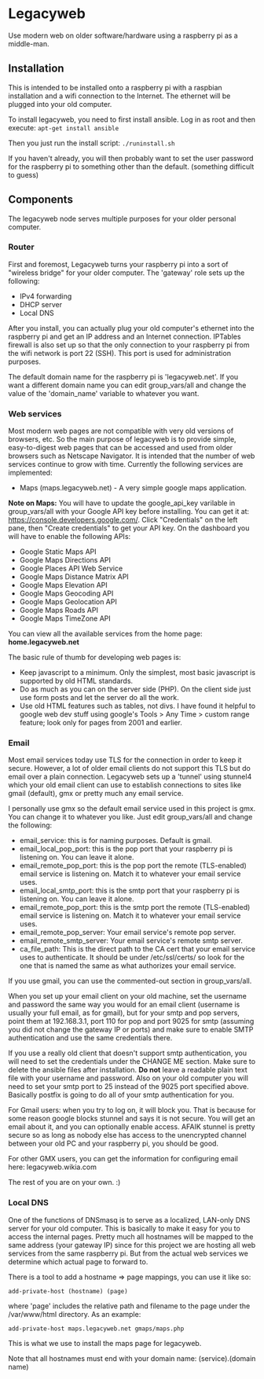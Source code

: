 # Legacyweb
Use modern web on older software/hardware using a raspberry pi as a middle-man.

## Installation
This is intended to be installed onto a raspberry pi with a raspbian installation and a wifi connection to the Internet. The ethernet will be plugged into your old computer.

To install legacyweb, you need to first install ansible. Log in as root and then execute:
`apt-get install ansible`

Then you just run the install script:
`./runinstall.sh`

If you haven't already, you will then probably want to set the user password for the raspberry pi to something other than the default. (something difficult to guess)

## Components
The legacyweb node serves multiple purposes for your older personal computer.

### Router
First and foremost, Legacyweb turns your raspberry pi into a sort of "wireless bridge" for your older computer. The 'gateway' role sets up the following:

* IPv4 forwarding
* DHCP server
* Local DNS

After you install, you can actually plug your old computer's ethernet into the raspberry pi and get an IP address and an Internet connection. IPTables firewall is also set up so that the only connection to your raspberry pi from the wifi network is port 22 (SSH). This port is used for administration purposes.

The default domain name for the raspberry pi is 'legacyweb.net'.
If you want a different domain name you can edit group_vars/all and change the value of the 'domain_name' variable to whatever you want.

### Web services
Most modern web pages are not compatible with very old versions of browsers, etc. So the main purpose of legacyweb is to provide simple, easy-to-digest web pages that can be accessed and used from older browsers such as Netscape Navigator. It is intended that the number of web services continue to grow with time. Currently the following services are implemented:

* Maps (maps.legacyweb.net) - A very simple google maps application.

**Note on Maps:** You will have to update the google_api_key varilable in group_vars/all with your Google API key before installing.  You can get it at: https://console.developers.google.com/. Click "Credentials" on the left pane, then "Create credentials" to get your API key. On the dashboard you will have to enable the following APIs:

* Google Static Maps API
* Google Maps Directions API
* Google Places API Web Service
* Google Maps Distance Matrix API
* Google Maps Elevation API
* Google Maps Geocoding API
* Google Maps Geolocation API
* Google Maps Roads API
* Google Maps TimeZone API

You can view all the available services from the home page: **home.legacyweb.net**

The basic rule of thumb for developing web pages is:

* Keep javascript to a minimum. Only the simplest, most basic javascript is supported by old HTML standards.
* Do as much as you can on the server side (PHP). On the client side just use form posts and let the server do all the work.
* Use old HTML features such as tables, not divs.
I have found it helpful to google web dev stuff using google's Tools > Any Time > custom range feature; look only for pages from 2001 and earlier.

### Email
Most email services today use TLS for the connection in order to keep it secure. However, a lot of older email clients do not support this TLS but do email over a plain connection. Legacyweb sets up a 'tunnel' using stunnel4 which your old email client can use to establish connections to sites like gmail (default), gmx or pretty much any email service.

I personally use gmx so the default email service used in this project is gmx. You can change it to whatever you like. Just edit group_vars/all and change the following:

* email_service: this is for naming purposes. Default is gmail.
* email_local_pop_port: this is the pop port that your raspberry pi is listening on. You can leave it alone.
* email_remote_pop_port: this is the pop port the remote (TLS-enabled) email service is listening on. Match it to whatever your email service uses.
* email_local_smtp_port: this is the smtp port that your raspberry pi is listening on. You can leave it alone.
* email_remote_pop_port: this is the smtp port the remote (TLS-enabled) email service is listening on. Match it to whatever your email service uses.
* email_remote_pop_server: Your email service's remote pop server.
* email_remote_smtp_server: Your email service's remote smtp server.
* ca_file_path: This is the direct path to the CA cert that your email service uses to authenticate. It should be under /etc/ssl/certs/ so look for the one that is named the same as what authorizes your email service.

If you use gmail, you can use the commented-out section in group_vars/all.

When you set up your email client on your old machine, set the username and password the same way you would for an email client (username is usually your full email, as for gmail), but for your smtp and pop servers, point them at 192.168.3.1, port 110 for pop and port 9025 for smtp (assuming you did not change the gateway IP or ports) and make sure to enable SMTP authentication and use the same credentials there.

If you use a really old client that doesn't support smtp authentication, you will need to set the credentials under the CHANGE ME section. Make sure to delete the ansible files after installation. **Do not** leave a readable plain text file with your username and password. Also on your old computer you will need to set your smtp port to 25 instead of the 9025 port specified above. Basically postfix is going to do all of your smtp authentication for you.

For Gmail users: when you try to log on, it will block you. That is because for some reason google blocks stunnel and says it is not secure. You will get an email about it, and you can optionally enable access. AFAIK stunnel is pretty secure so as long as nobody else has access to the unencrypted channel between your old PC and your raspberry pi, you should be good.

For other GMX users, you can get the information for configuring email here:
legacyweb.wikia.com

The rest of you are on your own. :)

### Local DNS
One of the functions of DNSmasq is to serve as a localized, LAN-only DNS server for your old computer. This is basically to make it easy for you to access the internal pages. Pretty much all hostnames will be mapped to the same address (your gateway IP) since for this project we are hosting all web services from the same raspberry pi. But from the actual web services we determine which actual page to forward to.

There is a tool to add a hostname => page mappings, you can use it like so:

`add-private-host (hostname) (page)`

where 'page' includes the relative path and filename to the page under the /var/www/html directory. As an example:

`add-private-host maps.legacyweb.net gmaps/maps.php`

This is what we use to install the maps page for legacyweb.

Note that all hostnames must end with your domain name: (service).(domain name)
